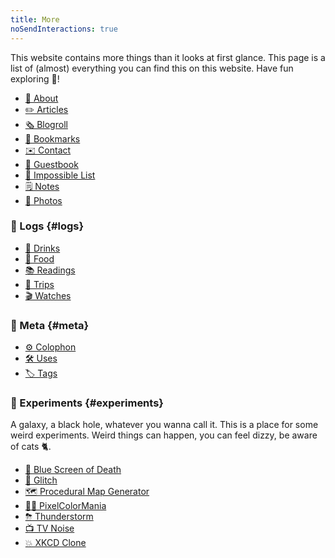 ```yaml
---
title: More
noSendInteractions: true
---
```


This website contains more things than it looks at first glance. This page is a list of (almost) everything you can find this on this website. Have fun exploring 🧭!

<!--more-->

<div class='terms grid bold'>

- [🧁 About](/about)
- [✏️ Articles](/articles)
- [🗞️ Blogroll](/blogroll)
- [🔖 Bookmarks](/bookmarks)
- [✉️ Contact](/contact)
- [📖 Guestbook](/guestbook)
- [🚀 Impossible List](/impossible-list)
- [🗒️ Notes](/micro)
- [📸 Photos](/photos)

</div>

### 🧵 Logs {#logs}

<div class='terms grid bold'>

- [🧋 Drinks](/drinks)
- [🥘 Food](/food)
- [📚 Readings](/readings)
- [🚆 Trips](/trips)
- [🎬 Watches](/watches)

</div>

### 💎 Meta {#meta}

<div class='terms grid bold'>

- [⚙️ Colophon](/colophon)
- [🛠 Uses](/uses)
- [🏷 Tags](/tags)

</div>

### 🧪 Experiments {#experiments}

A galaxy, a black hole, whatever you wanna call it. This is a place for some weird experiments.
Weird things can happen, you can feel dizzy, be aware of cats 🐈. <span id='trigger' hidden title='Click here, NOW!'>Or they might bite you!</span>

<div id='experiments-list' class='terms grid bold'>

- [🔵 Blue Screen of Death](../minisites/bsod/)
- [📡 Glitch](../minisites/glitch/)
- [🗺 Procedural Map Generator](../minisites/mapgen/)
- [🏳️‍🌈 PixelColorMania](../minisites/pixelcolormania/)
- [⛈ Thunderstorm](../minisites/thunderstorm/)
- [📺 TV Noise](../minisites/tv-noise/)
- [💥 XKCD Clone](http://xkcd.hacdia.sh/)

</div>

<audio id="music" loop>
  <source src="https://cdn.hacdias.com/media/nyan-cat.mp3" type="audio/mpeg">
</audio>

<script>
const trigger = document.getElementById('trigger')
const experiments = document.getElementById('experiments-list')
const experimentsLinks = experiments.querySelectorAll('a')
const musicEl = document.getElementById('music')

trigger.hidden = false
musicEl.currentTime = 0
musicEl.load()

Array.from(experimentsLinks).forEach(el => {
  el.addEventListener('mouseenter', () => {
    if (experiments.classList.contains('nyan')) musicEl.play()
  })

  el.addEventListener('mouseleave', () => {
    if (experiments.classList.contains('nyan')) musicEl.pause()
  })
})

trigger.addEventListener('click', async () => {
  experiments.classList.toggle('nyan')
  trigger.classList.toggle('dn')
})
</script>
